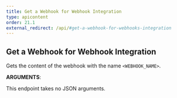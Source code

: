 ```yaml
---
title: Get a Webhook for Webhook Integration
type: apicontent
order: 21.1
external_redirect: /api/#get-a-webhook-for-webhooks-integration
---
```


## Get a Webhook for Webhook Integration

Gets the content of the webhook with the name `<WEBHOOK_NAME>`.

**ARGUMENTS**:

This endpoint takes no JSON arguments.
